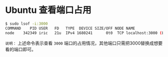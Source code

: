 # Ubuntu 查看端口占用

```bash
$ sudo lsof -i:3000
COMMAND    PID USER   FD   TYPE  DEVICE SIZE/OFF NODE NAME
node    342349 iric   21u  IPv4 1680241      0t0  TCP localhost:3000 (LISTEN)
```

`说明：` 上述命令表示查看 `3000` 端口的占用情况，其他端口只需把3000替换成想要看的端口即可。
